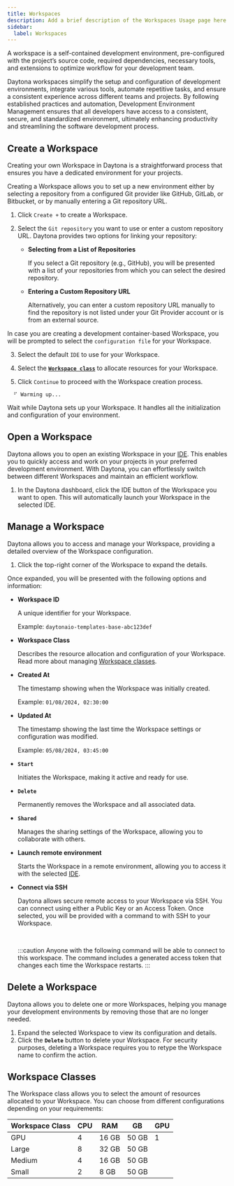 ```yaml
---
title: Workspaces
description: Add a brief description of the Workspaces Usage page here
sidebar:
  label: Workspaces
---
```


A workspace is a self-contained development environment, pre-configured with the project’s source code, required dependencies, necessary tools, and extensions to optimize workflow for your development team.

Daytona workspaces simplify the setup and configuration of development environments, integrate various tools, automate repetitive tasks, and ensure a consistent experience across different teams and projects. By following established practices and automation, Development Environment Management ensures that all developers have access to a consistent, secure, and standardized environment, ultimately enhancing productivity and streamlining the software development process.

## Create a Workspace

Creating your own Workspace in Daytona is a straightforward process that ensures you have a dedicated environment for your projects.

Creating a Workspace allows you to set up a new environment either by selecting a repository from a configured Git provider like GitHub, GitLab, or Bitbucket, or by manually entering a Git repository URL.

1. Click `Create +` to create a Workspace.

2. Select the `Git repository` you want to use or enter a custom repository URL. Daytona provides two options for linking your repository:

   - **Selecting from a List of Repositories**

     If you select a Git repository (e.g., GitHub), you will be presented with a list of your repositories from which you can select the desired repository.

   - **Entering a Custom Repository URL**

     Alternatively, you can enter a custom repository URL manually to find the repository is not listed under your Git Provider account or is from an external source.

In case you are creating a development container-based Workspace, you will be prompted to select the `configuration file` for your Workspace.

3. Select the default `IDE` to use for your Workspace.

4. Select the [**`Workspace class`**](#workspace-classes) to allocate resources for your Workspace.

5. Click `Continue` to proceed with the Workspace creation process.

  ```text
    ⠋ Warming up...
  ```

  Wait while Daytona sets up your Workspace. It handles all the initialization and configuration of your environment.

<!-- #### Web Browser Creation

1. **Starting Creation** 

  In your Browser type in your GitHub or GitLab repository prefix with your domain. For example,

```bash
{{domain-name}}/#{{link-to-github-repo}}
``` -->

## Open a Workspace

Daytona allows you to open an existing Workspace in your [IDE](/usage/ide). This enables you to quickly access and work on your projects in your preferred development environment. With Daytona, you can effortlessly switch between different Workspaces and maintain an efficient workflow.

1. In the Daytona dashboard, click the IDE button of the Workspace you want to open. This will automatically launch your Workspace in the selected IDE.

## Manage a Workspace

Daytona allows you to access and manage your Workspace, providing a detailed overview of the Workspace configuration.  

1. Click the top-right corner of the Workspace to expand the details.

Once expanded, you will be presented with the following options and information:

- **Workspace ID**

  A unique identifier for your Workspace.

  Example: `daytonaio-templates-base-abc123def`

- **Workspace Class**

  Describes the resource allocation and configuration of your Workspace. Read more about managing [Workspace classes](#workspace-class).

- **Created At**

  The timestamp showing when the Workspace was initially created.

  Example: `01/08/2024, 02:30:00`

- **Updated At**

  The timestamp showing the last time the Workspace settings or configuration was modified.

  Example: `05/08/2024, 03:45:00`

- **`Start`**

  Initiates the Workspace, making it active and ready for use.

- **`Delete`**

  Permanently removes the Workspace and all associated data.

- **`Shared`**

  Manages the sharing settings of the Workspace, allowing you to collaborate with others.

- **Launch remote environment**

  Starts the Workspace in a remote environment, allowing you to access it with the selected [IDE](/usage/ide).

- **Connect via SSH**

  Daytona allows secure remote access to your Workspace via SSH. You can connect using either a Public Key or an Access Token. Once selected, you will be provided with a command to with SSH to your Workspace.

  <br />

  :::caution
  Anyone with the following command will be able to connect to this workspace. The command includes a generated access token that changes each time the Workspace restarts.
  :::

## Delete a Workspace

Daytona allows you to delete one or more Workspaces, helping you manage your development environments by removing those that are no longer needed.

1. Expand the selected Workspace to view its configuration and details.
2. Click the **`Delete`** button to delete your Workspace. For security purposes, deleting a Workspace requires you to retype the Workspace name to confirm the action.

## Workspace Classes

The Workspace class allows you to select the amount of resources allocated to your Workspace. You can choose from different configurations depending on your requirements:

| **Workspace Class** | **CPU** | **RAM** | **GB** | **GPU** |
|---------------------|---------|---------|--------|---------|
| GPU                 | 4       | 16 GB   | 50 GB  | 1       |
| Large               | 8       | 32 GB   | 50 GB  |         |
| Medium              | 4       | 16 GB   | 50 GB  |         |
| Small               | 2       | 8 GB    | 50 GB  |         |
